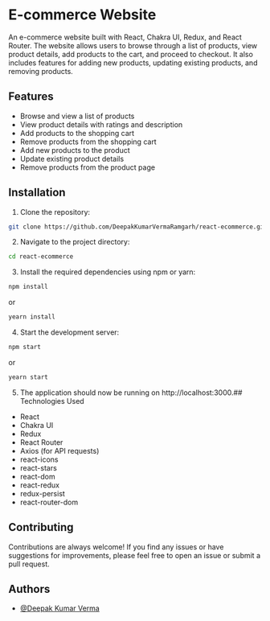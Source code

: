 # E-commerce Website

An e-commerce website built with React, Chakra UI, Redux, and React Router. The website allows users to browse through a list of products, view product details, add products to the cart, and proceed to checkout. It also includes features for adding new products, updating existing products, and removing products.

## Features

- Browse and view a list of products
- View product details with ratings and description
- Add products to the shopping cart
- Remove products from the shopping cart
- Add new products to the product 
- Update existing product details
- Remove products from the product page


## Installation

1. Clone the repository:

```bash
git clone https://github.com/DeepakKumarVermaRamgarh/react-ecommerce.git
```


2. Navigate to the project directory:
    
```bash
cd react-ecommerce

```

3. Install the required dependencies using npm or yarn:

```bash
npm install
```
or
```bash
yearn install
```

4. Start the development server:
```bash
npm start
```
or
```bash
yearn start
```

5. The application should now be running on http://localhost:3000.## Technologies Used

- React
- Chakra UI
- Redux
- React Router
- Axios (for API requests)
- react-icons
- react-stars
- react-dom
- react-redux
- redux-persist
- react-router-dom
## Contributing

Contributions are always welcome! If you find any issues or have suggestions for improvements, please feel free to open an issue or submit a pull request.


## Authors

- [@Deepak Kumar Verma](https://github.com/DeepakKumarVermaRamgarh)

